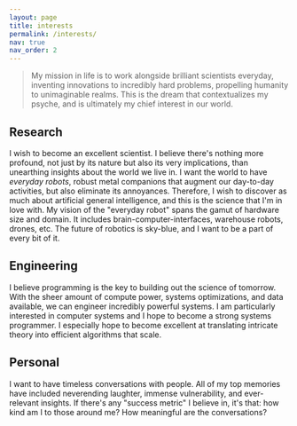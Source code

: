 ```yaml
---
layout: page
title: interests
permalink: /interests/
nav: true
nav_order: 2
---
```

> My mission in life is to work alongside brilliant scientists everyday, inventing innovations to incredibly hard problems, propelling humanity to unimaginable realms.
> This is the dream that contextualizes my psyche, and is ultimately my chief interest in our world.

## Research

I wish to become an excellent scientist. I believe there's nothing more profound, not just by its nature but also its very implications, than unearthing insights about the world we live in.
I want the world to have *everyday robots*, robust metal companions that augment our day-to-day activities, but also eliminate its annoyances. Therefore, I wish to discover as much about artificial
general intelligence, and this is the science that I'm in love with. My vision of the "everyday robot" spans the gamut of hardware size and domain. It includes brain-computer-interfaces, warehouse robots, drones, etc. The future of robotics is sky-blue, and I want to be a part of every
bit of it.

## Engineering

I believe programming is the key to building out the science of tomorrow. With the sheer amount of compute power, systems optimizations, and data available, we can engineer incredibly
powerful systems. I am particularly interested in computer systems and I hope to become a strong systems programmer. I especially hope to become excellent at translating intricate theory into efficient algorithms that scale.

## Personal

I want to have timeless conversations with people. All of my top memories have included neverending laughter, immense vulnerability, and ever-relevant insights. If there's any "success metric" I believe in, it's that: how kind am I to those around me? How meaningful are the conversations?